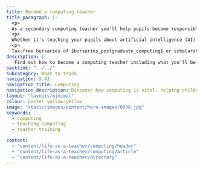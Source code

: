 ```yaml
---
title: Become a computing teacher
title_paragraph: |-
  <p>
  As a secondary computing teacher you'll help pupils become responsible and confident users of information and technology in an increasingly digital world.</p>
  <p>
  Whether it's teaching your pupils about artificial intelligence (AI) or creating apps, you could inspire them to look at a future role in tech. 
  <p>
  Tax-free bursaries of $bursaries_postgraduate_computing$ or scholarships of $scholarships_computing$ are available for eligible trainee computing teachers.</p>
description: |-
   Find out how to become a computing teacher including what you'll be teaching and what funding is available to help you train.
backlink: "../../"
subcategory: What to teach
navigation: 5.43
navigation_title: Computing
navigation_description: Discover how computing is vital, helping children learn digital skills they'll need throughout life.
layout: "layouts/minimal"
colour: pastel yellow-yellow
image: "static/images/content/hero-images/0036.jpg"
keywords:
  - computing
  - teaching computing
  - teacher training

content:
  - "content/life-as-a-teacher/computing/header"
  - "content/life-as-a-teacher/computing/article"
  - "content/life-as-a-teacher/directory"
---
```

